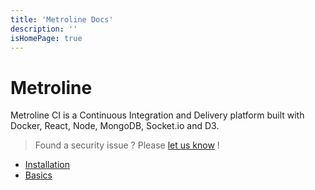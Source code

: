 ```yaml
---
title: 'Metroline Docs'
description: ''
isHomePage: true
---
```


# Metroline

Metroline CI is a Continuous Integration and Delivery platform built with Docker, React, Node, MongoDB, Socket.io and D3.

> Found a security issue ? Please [let us know](https://github.com/metroline/metroline-server/security/advisories/new) !

- [Installation](docs/core/installation.md)
- [Basics](docs/ci-configuration/basics.md)


